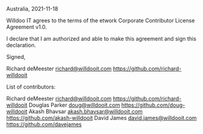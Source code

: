 Australia, 2021-11-18

Willdoo IT agrees to the terms of the etwork Corporate Contributor License
Agreement v1.0.

I declare that I am authorized and able to make this agreement and sign this
declaration.

Signed,

Richard deMeester richard@willdooit.com https://github.com/richard-willdooit

List of contributors:

Richard deMeester richard@willdooit.com https://github.com/richard-willdooit
Douglas Parker doug@willdooit.com https://github.com/doug-willdooit
Akash Bhavsar akash.bhavsar@willdooit.com https://github.com/akash-willdooit
David James david.james@willdooit.com https://github.com/davejames
